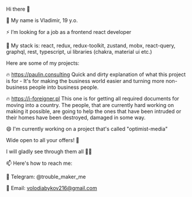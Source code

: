 Hi there 👋

🌱 My name is Vladimir, 19 y.o.

⚡ I’m looking for a job as a frontend react developer

🤘 My stack is: react, redux, redux-toolkit, zustand, mobx, react-query, graphql, rest, typescript, ui libraries (chakra, material ui etc.)

Here are some of my projects:

🔥 https://paulin.consulting
Quick and dirty explanation of what this project is for - 
It's for making the business world easier and turning more non-business people into business people.

🔥 https://i-foreigner.pl
This one is for getting all required documents for moving into a country.
The people, that are currently hard working on making it possible, are going to help the ones that have been intruded
or their homes have been destroyed, damaged in some way.
  
😄 I'm currently working on a project that's called "optimist-media"

Wide open to all your offers! 👀

I will gladly see through them all 👀👀

📫 Here's how to reach me:

💬 Telegram: @trouble_maker_me

📱 Email: volodiabykov216@gmail.com
